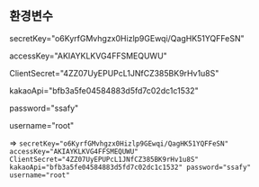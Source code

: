 ## 환경변수
secretKey="o6KyrfGMvhgzx0Hizlp9GEwqi/QagHK51YQFFeSN" 

accessKey="AKIAYKLKVG4FFSMEQUWU" 

ClientSecret="4ZZ07UyEPUPcL1JNfCZ385BK9rHv1u8S" 

kakaoApi="bfb3a5fe04584883d5fd7c02dc1c1532" 

password="ssafy" 

username="root"

=>
``` secretKey="o6KyrfGMvhgzx0Hizlp9GEwqi/QagHK51YQFFeSN" accessKey="AKIAYKLKVG4FFSMEQUWU" ClientSecret="4ZZ07UyEPUPcL1JNfCZ385BK9rHv1u8S" kakaoApi="bfb3a5fe04584883d5fd7c02dc1c1532" password="ssafy" username="root" ```
